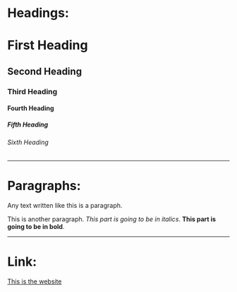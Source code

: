# Headings:

# First Heading
## Second Heading
### Third Heading
#### Fourth Heading
##### Fifth Heading
###### Sixth Heading

---

# Paragraphs:

Any text written like this is a paragraph.

This is another paragraph. *This part is going to be in italics*. **This part is going to be in bold**.

---

# Link:

[This is the website](https://yush.dev)
